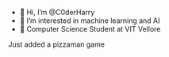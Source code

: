 - 👋 Hi, I’m @C0derHarry
- 👀 I’m interested in machine learning and AI
- 🌱 Computer Science Student at VIT Vellore

Just added a pizzaman game 
